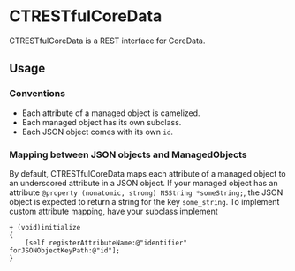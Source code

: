 # CTRESTfulCoreData

CTRESTfulCoreData is a REST interface for CoreData.

## Usage

### Conventions

* Each attribute of a managed object is camelized.
* Each managed object has its own subclass.
* Each JSON object comes with its own `id`.

### Mapping between JSON objects and ManagedObjects

By default, CTRESTfulCoreData maps each attribute of a managed object to an underscored attribute in a JSON object. If your managed object has an attribute `@property (nonatomic, strong) NSString *someString;`, the JSON object is expected to return a string for the key `some_string`. To implement custom attribute mapping, have your subclass implement

```objc
+ (void)initialize
{
    [self registerAttributeName:@"identifier" forJSONObjectKeyPath:@"id"];
}
```